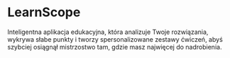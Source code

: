 # LearnScope
Inteligentna aplikacja edukacyjna, która analizuje Twoje rozwiązania, wykrywa słabe punkty i tworzy spersonalizowane zestawy ćwiczeń, abyś szybciej osiągnął mistrzostwo tam, gdzie masz najwięcej do nadrobienia.

